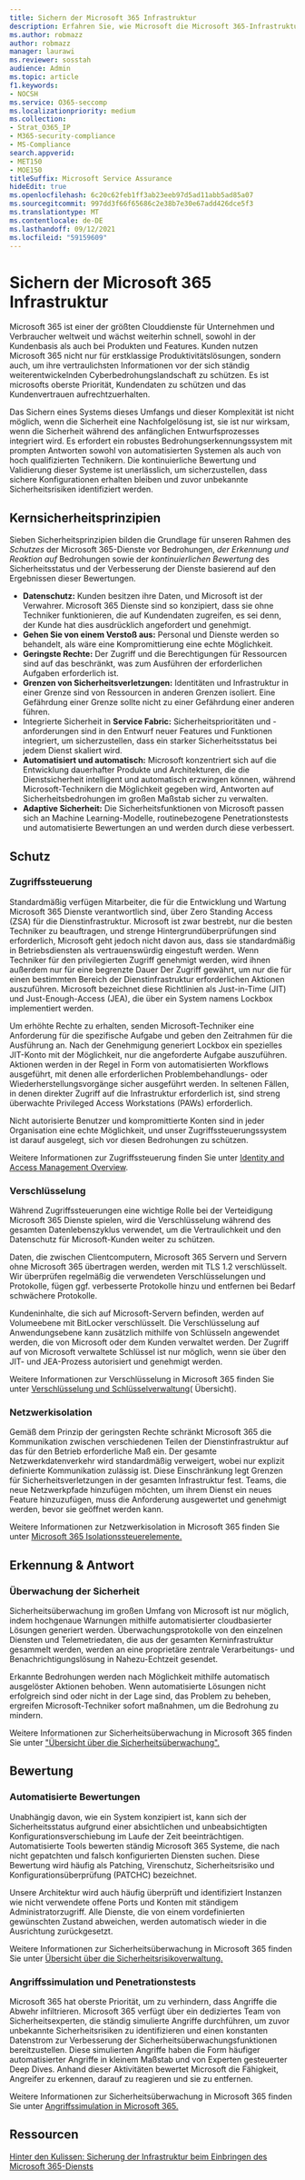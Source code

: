 ```yaml
---
title: Sichern der Microsoft 365 Infrastruktur
description: Erfahren Sie, wie Microsoft die Microsoft 365-Infrastruktur sichert.
ms.author: robmazz
author: robmazz
manager: laurawi
ms.reviewer: sosstah
audience: Admin
ms.topic: article
f1.keywords:
- NOCSH
ms.service: O365-seccomp
ms.localizationpriority: medium
ms.collection:
- Strat_O365_IP
- M365-security-compliance
- MS-Compliance
search.appverid:
- MET150
- MOE150
titleSuffix: Microsoft Service Assurance
hideEdit: true
ms.openlocfilehash: 6c20c62feb1ff3ab23eeb97d5ad11abb5ad85a07
ms.sourcegitcommit: 997dd3f66f65686c2e38b7e30e67add426dce5f3
ms.translationtype: MT
ms.contentlocale: de-DE
ms.lasthandoff: 09/12/2021
ms.locfileid: "59159609"
---
```

# <a name="securing-the-microsoft-365-infrastructure"></a>Sichern der Microsoft 365 Infrastruktur

Microsoft 365 ist einer der größten Clouddienste für Unternehmen und Verbraucher weltweit und wächst weiterhin schnell, sowohl in der Kundenbasis als auch bei Produkten und Features. Kunden nutzen Microsoft 365 nicht nur für erstklassige Produktivitätslösungen, sondern auch, um ihre vertraulichsten Informationen vor der sich ständig weiterentwickelnden Cyberbedrohungslandschaft zu schützen. Es ist microsofts oberste Priorität, Kundendaten zu schützen und das Kundenvertrauen aufrechtzuerhalten.

Das Sichern eines Systems dieses Umfangs und dieser Komplexität ist nicht möglich, wenn die Sicherheit eine Nachfolgelösung ist, sie ist nur wirksam, wenn die Sicherheit während des anfänglichen Entwurfsprozesses integriert wird. Es erfordert ein robustes Bedrohungserkennungssystem mit prompten Antworten sowohl von automatisierten Systemen als auch von hoch qualifizierten Technikern. Die kontinuierliche Bewertung und Validierung dieser Systeme ist unerlässlich, um sicherzustellen, dass sichere Konfigurationen erhalten bleiben und zuvor unbekannte Sicherheitsrisiken identifiziert werden.

## <a name="core-security-principles"></a>Kernsicherheitsprinzipien

Sieben Sicherheitsprinzipien bilden die Grundlage für unseren Rahmen des *Schutzes* der Microsoft 365-Dienste vor Bedrohungen, *der Erkennung und Reaktion auf* Bedrohungen sowie der *kontinuierlichen Bewertung* des Sicherheitsstatus und der Verbesserung der Dienste basierend auf den Ergebnissen dieser Bewertungen.

- **Datenschutz:** Kunden besitzen ihre Daten, und Microsoft ist der Verwahrer. Microsoft 365 Dienste sind so konzipiert, dass sie ohne Techniker funktionieren, die auf Kundendaten zugreifen, es sei denn, der Kunde hat dies ausdrücklich angefordert und genehmigt.
- **Gehen Sie von einem Verstoß aus:** Personal und Dienste werden so behandelt, als wäre eine Kompromittierung eine echte Möglichkeit.
- **Geringste Rechte:** Der Zugriff und die Berechtigungen für Ressourcen sind auf das beschränkt, was zum Ausführen der erforderlichen Aufgaben erforderlich ist.
- **Grenzen von Sicherheitsverletzungen:** Identitäten und Infrastruktur in einer Grenze sind von Ressourcen in anderen Grenzen isoliert. Eine Gefährdung einer Grenze sollte nicht zu einer Gefährdung einer anderen führen.
- Integrierte Sicherheit in **Service Fabric:** Sicherheitsprioritäten und -anforderungen sind in den Entwurf neuer Features und Funktionen integriert, um sicherzustellen, dass ein starker Sicherheitsstatus bei jedem Dienst skaliert wird.
- **Automatisiert und automatisch:** Microsoft konzentriert sich auf die Entwicklung dauerhafter Produkte und Architekturen, die die Dienstsicherheit intelligent und automatisch erzwingen können, während Microsoft-Technikern die Möglichkeit gegeben wird, Antworten auf Sicherheitsbedrohungen im großen Maßstab sicher zu verwalten.
- **Adaptive Sicherheit:** Die Sicherheitsfunktionen von Microsoft passen sich an Machine Learning-Modelle, routinebezogene Penetrationstests und automatisierte Bewertungen an und werden durch diese verbessert.

## <a name="protection"></a>Schutz

### <a name="access-control"></a>Zugriffssteuerung

Standardmäßig verfügen Mitarbeiter, die für die Entwicklung und Wartung Microsoft 365 Dienste verantwortlich sind, über Zero Standing Access (ZSA) für die Dienstinfrastruktur. Microsoft ist zwar bestrebt, nur die besten Techniker zu beauftragen, und strenge Hintergrundüberprüfungen sind erforderlich, Microsoft geht jedoch nicht davon aus, dass sie standardmäßig in Betriebsdiensten als vertrauenswürdig eingestuft werden. Wenn Techniker für den privilegierten Zugriff genehmigt werden, wird ihnen außerdem nur für eine begrenzte Dauer Der Zugriff gewährt, um nur die für einen bestimmten Bereich der Dienstinfrastruktur erforderlichen Aktionen auszuführen. Microsoft bezeichnet diese Richtlinien als Just-in-Time (JIT) und Just-Enough-Access (JEA), die über ein System namens Lockbox implementiert werden.

Um erhöhte Rechte zu erhalten, senden Microsoft-Techniker eine Anforderung für die spezifische Aufgabe und geben den Zeitrahmen für die Ausführung an. Nach der Genehmigung generiert Lockbox ein spezielles JIT-Konto mit der Möglichkeit, nur die angeforderte Aufgabe auszuführen. Aktionen werden in der Regel in Form von automatisierten Workflows ausgeführt, mit denen alle erforderlichen Problembehandlungs- oder Wiederherstellungsvorgänge sicher ausgeführt werden. In seltenen Fällen, in denen direkter Zugriff auf die Infrastruktur erforderlich ist, sind streng überwachte Privileged Access Workstations (PAWs) erforderlich.

Nicht autorisierte Benutzer und kompromittierte Konten sind in jeder Organisation eine echte Möglichkeit, und unser Zugriffssteuerungssystem ist darauf ausgelegt, sich vor diesen Bedrohungen zu schützen.

Weitere Informationen zur Zugriffssteuerung finden Sie unter [Identity and Access Management Overview](assurance-identity-and-access-management.md).

### <a name="encryption"></a>Verschlüsselung

Während Zugriffssteuerungen eine wichtige Rolle bei der Verteidigung Microsoft 365 Dienste spielen, wird die Verschlüsselung während des gesamten Datenlebenszyklus verwendet, um die Vertraulichkeit und den Datenschutz für Microsoft-Kunden weiter zu schützen.

Daten, die zwischen Clientcomputern, Microsoft 365 Servern und Servern ohne Microsoft 365 übertragen werden, werden mit TLS 1.2 verschlüsselt. Wir überprüfen regelmäßig die verwendeten Verschlüsselungen und Protokolle, fügen ggf. verbesserte Protokolle hinzu und entfernen bei Bedarf schwächere Protokolle.

Kundeninhalte, die sich auf Microsoft-Servern befinden, werden auf Volumeebene mit BitLocker verschlüsselt. Die Verschlüsselung auf Anwendungsebene kann zusätzlich mithilfe von Schlüsseln angewendet werden, die von Microsoft oder dem Kunden verwaltet werden. Der Zugriff auf von Microsoft verwaltete Schlüssel ist nur möglich, wenn sie über den JIT- und JEA-Prozess autorisiert und genehmigt werden.

Weitere Informationen zur Verschlüsselung in Microsoft 365 finden Sie unter [Verschlüsselung und Schlüsselverwaltung](assurance-encryption.md)( Übersicht).

### <a name="network-isolation"></a>Netzwerkisolation

Gemäß dem Prinzip der geringsten Rechte schränkt Microsoft 365 die Kommunikation zwischen verschiedenen Teilen der Dienstinfrastruktur auf das für den Betrieb erforderliche Maß ein. Der gesamte Netzwerkdatenverkehr wird standardmäßig verweigert, wobei nur explizit definierte Kommunikation zulässig ist. Diese Einschränkung legt Grenzen für Sicherheitsverletzungen in der gesamten Infrastruktur fest. Teams, die neue Netzwerkpfade hinzufügen möchten, um ihrem Dienst ein neues Feature hinzuzufügen, muss die Anforderung ausgewertet und genehmigt werden, bevor sie geöffnet werden kann.

Weitere Informationen zur Netzwerkisolation in Microsoft 365 finden Sie unter [Microsoft 365 Isolationssteuerelemente.](/microsoft-365/enterprise/microsoft-365-isolation-controls)

## <a name="detection--response"></a>Erkennung & Antwort

### <a name="security-monitoring"></a>Überwachung der Sicherheit

Sicherheitsüberwachung im großen Umfang von Microsoft ist nur möglich, indem hochgenaue Warnungen mithilfe automatisierter cloudbasierter Lösungen generiert werden. Überwachungsprotokolle von den einzelnen Diensten und Telemetriedaten, die aus der gesamten Kerninfrastruktur gesammelt werden, werden an eine proprietäre zentrale Verarbeitungs- und Benachrichtigungslösung in Nahezu-Echtzeit gesendet.

Erkannte Bedrohungen werden nach Möglichkeit mithilfe automatisch ausgelöster Aktionen behoben. Wenn automatisierte Lösungen nicht erfolgreich sind oder nicht in der Lage sind, das Problem zu beheben, ergreifen Microsoft-Techniker sofort maßnahmen, um die Bedrohung zu mindern.

Weitere Informationen zur Sicherheitsüberwachung in Microsoft 365 finden Sie unter ["Übersicht über die Sicherheitsüberwachung".](assurance-security-monitoring.md)

## <a name="assessment"></a>Bewertung

### <a name="automated-assessments"></a>Automatisierte Bewertungen

Unabhängig davon, wie ein System konzipiert ist, kann sich der Sicherheitsstatus aufgrund einer absichtlichen und unbeabsichtigten Konfigurationsverschiebung im Laufe der Zeit beeinträchtigen. Automatisierte Tools bewerten ständig Microsoft 365 Systeme, die nach nicht gepatchten und falsch konfigurierten Diensten suchen. Diese Bewertung wird häufig als Patching, Virenschutz, Sicherheitsrisiko und Konfigurationsüberprüfung (PATCHC) bezeichnet.

Unsere Architektur wird auch häufig überprüft und identifiziert Instanzen wie nicht verwendete offene Ports und Konten mit ständigem Administratorzugriff. Alle Dienste, die von einem vordefinierten gewünschten Zustand abweichen, werden automatisch wieder in die Ausrichtung zurückgesetzt.

Weitere Informationen zur Sicherheitsüberwachung in Microsoft 365 finden Sie unter [Übersicht über die Sicherheitsrisikoverwaltung.](assurance-vulnerability-management.md)

### <a name="attack-simulation-and-penetration-testing"></a>Angriffssimulation und Penetrationstests

Microsoft 365 hat oberste Priorität, um zu verhindern, dass Angriffe die Abwehr infiltrieren. Microsoft 365 verfügt über ein dediziertes Team von Sicherheitsexperten, die ständig simulierte Angriffe durchführen, um zuvor unbekannte Sicherheitsrisiken zu identifizieren und einen konstanten Datenstrom zur Verbesserung der Sicherheitsüberwachungsfunktionen bereitzustellen. Diese simulierten Angriffe haben die Form häufiger automatisierter Angriffe in kleinem Maßstab und von Experten gesteuerter Deep Dives. Anhand dieser Aktivitäten bewertet Microsoft die Fähigkeit, Angreifer zu erkennen, darauf zu reagieren und sie zu entfernen.

Weitere Informationen zur Sicherheitsüberwachung in Microsoft 365 finden Sie unter [Angriffssimulation in Microsoft 365.](assurance-monitoring-and-testing.md)

## <a name="resources"></a>Ressourcen

[Hinter den Kulissen: Sicherung der Infrastruktur beim Einbringen des Microsoft 365-Diensts](https://download.microsoft.com/download/c/4/5/c45b197e-f0d9-4f40-bd5f-ed8fc7d0cd8c/M365DCSecurityIntro_Whitepaper.pdf)
